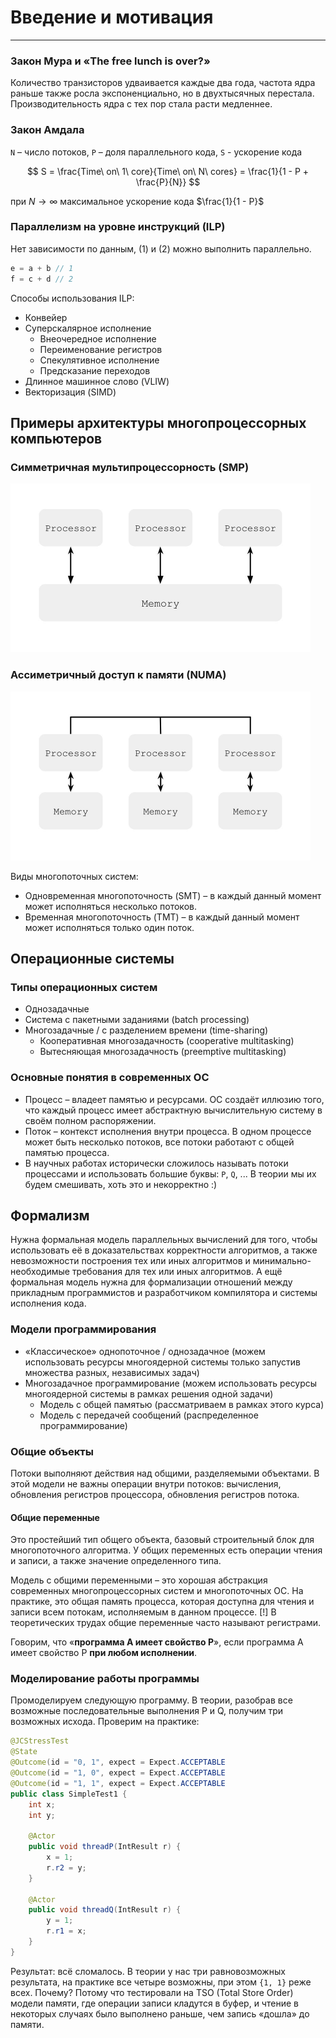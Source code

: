 # Введение и мотивация
---
### Закон Мура и «The free lunch is over?»
Количество транзисторов удваивается каждые два года, частота ядра раньше также росла экспоненциально, но в двухтысячных перестала. Производительность ядра с тех пор стала расти медленнее.
### Закон Амдала
`N` – число потоков, `P` – доля параллельного кода, `S` - ускорение кода

$$
S = \frac{Time\ on\ 1\ core}{Time\ on\ N\ cores} = \frac{1}{1 - P + \frac{P}{N}}
$$

при $N \to \infty$ максимальное ускорение кода $\frac{1}{1 - P}$

### Параллелизм на уровне инструкций (ILP)
Нет зависимости по данным, (1) и (2) можно выполнить параллельно.
```java
e = a + b // 1
f = c + d // 2
```
Способы использования ILP:
* Конвейер
* Суперскалярное исполнение
	* Внеочередное исполнение
	* Переименование регистров
	* Спекулятивное исполнение
	* Предсказание переходов
* Длинное машинное слово (VLIW)
* Векторизация (SIMD)

## Примеры архитектуры многопроцессорных компьютеров
### Симметричная мультипроцессорность (SMP)
<img src="./img/1_smp.jpg" style="zoom:50%;" />

### Ассиметричный доступ к памяти (NUMA)
<img src="./img/1_numa.jpg" style="zoom:50%;" />

Виды многопоточных систем:
* Одновременная многопоточность (SMT) – в каждый данный момент может исполняться несколько потоков.
* Временная многопоточность (TMT) – в каждый данный момент может исполняться только один поток.

## Операционные системы
### Типы операционных систем
* Однозадачные
* Система с пакетными заданиями (batch processing)
* Многозадачные / с разделением времени (time-sharing)
	* Кооперативная многозадачность (cooperative multitasking)
	* Вытесняющая многозадачность (preemptive multitasking)

### Основные понятия в современных ОС
* Процесс – владеет памятью и ресурсами. ОС создаёт иллюзию того, что каждый процесс имеет абстрактную вычислительную систему в своём полном распоряжении.
* Поток – контекст исполнения внутри процесса. В одном процессе может быть несколько потоков, все потоки работают с общей памятью процесса.
* В научных работах исторически сложилось называть потоки процессами и использовать большие буквы: `P`, `Q`, ...
В теории мы их будем смешивать, хоть это и некорректно :)

## Формализм
Нужна формальная модель параллельных вычислений для того, чтобы использовать её в доказательствах корректности алгоритмов, а также невозможности построения тех или иных алгоритмов и минимально-необходимые требования для тех или иных алгоритмов.
А ещё формальная модель нужна для формализации отношений между прикладным программистов и разработчиком компилятора и системы исполнения кода.

### Модели программирования
* «Классическое» однопоточное / однозадачное (можем использовать ресурсы многоядерной системы только запустив множества разных, независимых задач)
* Многозадачное программирование (можем использовать ресурсы многоядерной системы в рамках решения одной задачи)
	* Модель с общей памятью (рассматриваем в рамках этого курса)
	* Модель с передачей сообщений (распределенное программирование)

### Общие объекты
Потоки выполняют действия над общими, разделяемыми объектами. В этой модели не важны операции внутри потоков: вычисления, обновления регистров процессора, обновления регистров потока.

#### Общие переменные
Это простейший тип общего объекта, базовый строительный блок для многопоточного алгоритма. У общих переменных есть операции чтения и записи, а также значение определенного типа.

Модель с общими переменными – это хорошая абстракция современных многопроцессорных систем и многопоточных ОС. На практике, это общая память процесса, которая доступна для чтения и записи всем потокам, исполняемым в данном процессе.
[!] В теоретических трудах общие переменные часто называют регистрами.

Говорим, что «__программа А имеет свойство Р__», если программа А имеет свойство Р __при любом исполнении__.

### Моделирование работы программы
Промоделируем следующую программу. В теории, разобрав все возможные последовательные выполнения P и Q, получим три возможных исхода. Проверим на практике:
```java
@JCStressTest
@State
@Outcome(id = "0, 1", expect = Expect.ACCEPTABLE
@Outcome(id = "1, 0", expect = Expect.ACCEPTABLE
@Outcome(id = "1, 1", expect = Expect.ACCEPTABLE
public class SimpleTest1 {
    int x;
    int y;
    
    @Actor 
    public void threadP(IntResult r) {
        x = 1;
        r.r2 = y;
    }
    
    @Actor 
    public void threadQ(IntResult r) {
        y = 1;
        r.r1 = x;
    }
}
```

Результат: всё сломалось. В теории у нас три равновозможных результата, на практике все четыре возможны, при этом `{1, 1}` реже всех. Почему? Потому что тестировали на TSO (Total Store Order) модели памяти, где операции записи кладутся в буфер, и чтение в некоторых случаях было выполнено раньше, чем запись «дошла» до памяти.

